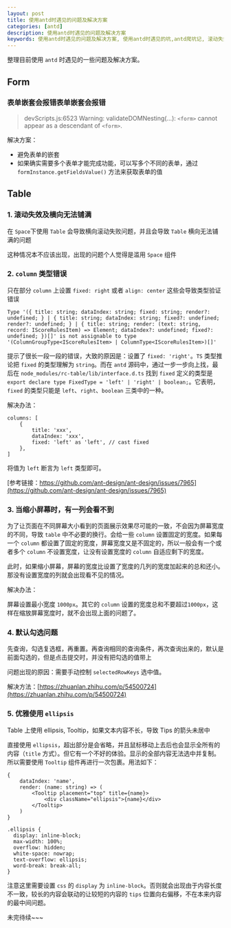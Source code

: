 ```yaml
---
layout: post
title: 使用antd时遇见的问题及解决方案
categories: [antd]
description: 使用antd时遇见的问题及解决方案
keywords: 使用antd时遇见的问题及解决方案, 使用antd时遇见的坑,antd爬坑记, 滚动失效及横向无法铺满,antd columns类型错误, antd table有的列看不见
---
```


整理目前使用 `antd` 时遇见的一些问题及解决方案。

## Form

### 表单嵌套会报错表单嵌套会报错

> devScripts.js:6523 Warning: validateDOMNesting(...): `<form>` cannot appear as a descendant of `<form>`.

解决方案：

- 避免表单的嵌套
- 如果确实需要多个表单才能完成功能，可以写多个不同的表单，通过 `formInstance.getFieldsValue()` 方法来获取表单的值


## Table

### 1. 滚动失效及横向无法铺满

在 `Space`下使用 `Table` 会导致横向滚动失败问题，并且会导致 `Table` 横向无法铺满的问题

这种情况本不应该出现，出现的问题个人觉得是滥用 `Space` 组件

### 2. `column` 类型错误

只在部分 `column` 上设置 `fixed: right` 或者 `align: center` 这些会导致类型验证错误

```
Type '({ title: string; dataIndex: string; fixed: string; render?: undefined; } | { title: string; dataIndex: string; fixed?: undefined; render?: undefined; } | { title: string; render: (text: string, record: IScoreRulesItem) => Element; dataIndex?: undefined; fixed?: undefined; })[]' is not assignable to type '(ColumnGroupType<IScoreRulesItem> | ColumnType<IScoreRulesItem>)[]'
```

提示了很长一段一段的错误，大致的原因是：设置了 `fixed: 'right'`。`TS` 类型推论把 `fixed` 的类型理解为 `string`。而在 `antd` 源码中，通过一步一步向上找，最后在 `node_modules/rc-table/lib/interface.d.ts` 找到 `fixed` 定义的类型是 `export declare type FixedType = 'left' | 'right' | boolean;`。它表明，`fixed` 的类型只能是 `left`、`right`、`boolean` 三类中的一种。

解决办法：

```
columns: [
    {
        title: 'xxx',
        dataIndex: 'xxx',
        fixed: 'left' as 'left', // cast fixed
    },
]
```

将值为 `left` 断言为 `left` 类型即可。

[参考链接：https://github.com/ant-design/ant-design/issues/7965](https://github.com/ant-design/ant-design/issues/7965)


### 3. 当缩小屏幕时，有一列会看不到

为了让页面在不同屏幕大小看到的页面展示效果尽可能的一致，不会因为屏幕宽度的不同，导致 `table` 中不必要的换行。会给一些 `column` 设置固定的宽度。如果每一个 `column` 都设置了固定的宽度，屏幕宽度又是不固定的，所以一般会有一个或者多个 `column` 不设置宽度，让没有设置宽度的 `column` 自适应剩下的宽度。

此时，如果缩小屏幕，屏幕的宽度比设置了宽度的几列的宽度加起来的总和还小。那没有设置宽度的列就会出现看不见的情况。

解决办法：

屏幕设置最小宽度 `1000px`。其它的 `column` 设置的宽度总和不要超过`1000px`，这样在缩放屏幕宽度时，就不会出现上面的问题了。

### 4. 默认勾选问题

先查询，勾选复选框，再重置。再查询相同的查询条件，再次查询出来的，默认是前面勾选的，但是点击提交时，并没有把勾选的值带上

问题出现的原因：需要手动控制 `selectedRowKeys` 选中值。

解决方法：[https://zhuanlan.zhihu.com/p/54500724](https://zhuanlan.zhihu.com/p/54500724)


### 5. 优雅使用 `ellipsis`

Table 上使用 ellipsis, Tooltip，如果文本内容不长，导致 Tips 的箭头未居中

直接使用 `ellipsis`，超出部分是会省略，并且鼠标移动上去后也会显示全所有的内容（`title` 方式）。但它有一个不好的体验。显示的全部内容无法选中并复制。所以需要使用 `Tooltip` 组件再进行一次包裹。用法如下：

```
{
    dataIndex: 'name',
    render: (name: string) => (
        <Tooltip placement="top" title={name}>
            <div className="ellipsis">{name}</div>
        </Tooltip>
    )
}
```

```
.ellipsis {
  display: inline-block;
  max-width: 100%;
  overflow: hidden;
  white-space: nowrap;
  text-overflow: ellipsis;
  word-break: break-all;
}
```

注意这里需要设置 `css` 的 `display` 为 `inline-block`。否则就会出现由于内容长度不一致，较长的内容会联动的让较短的内容的 `tips` 位置向右偏移，不在本来内容的最中间问题。


未完待续~~~
